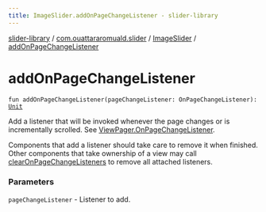 ```yaml
---
title: ImageSlider.addOnPageChangeListener - slider-library
---
```


[slider-library](../../index.html) / [com.ouattararomuald.slider](../index.html) / [ImageSlider](index.html) / [addOnPageChangeListener](./add-on-page-change-listener.html)

# addOnPageChangeListener

`fun addOnPageChangeListener(pageChangeListener: OnPageChangeListener): `[`Unit`](https://kotlinlang.org/api/latest/jvm/stdlib/kotlin/-unit/index.html)

Add a listener that will be invoked whenever the page changes or is incrementally scrolled.
See [ViewPager.OnPageChangeListener](#).

Components that add a listener should take care to remove it when finished. Other components
that take ownership of a view may call [clearOnPageChangeListeners](clear-on-page-change-listeners.html) to remove all
attached listeners.

### Parameters

`pageChangeListener` - Listener to add.